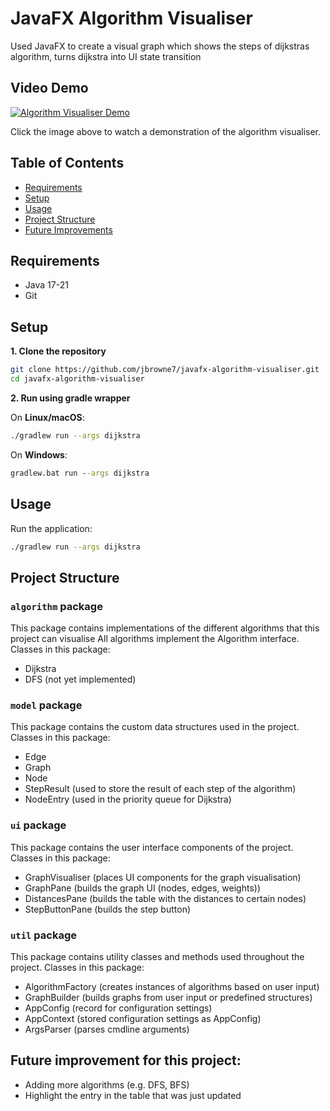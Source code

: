 # JavaFX Algorithm Visualiser

Used JavaFX to create a visual graph which shows the steps of dijkstras algorithm, turns dijkstra into UI state transition

## Video Demo

[![Algorithm Visualiser Demo](https://img.youtube.com/vi/5Gv4n_MWxY8/0.jpg)](https://jamesbrowne.dev/posts/javafx-algorithm-visualiser/#demo-video)

Click the image above to watch a demonstration of the algorithm visualiser.

## Table of Contents

- [Requirements](#requirements)
- [Setup](#setup)
- [Usage](#usage)
- [Project Structure](#project-structure)
- [Future Improvements](#future-improvements)

## Requirements
- Java 17-21
- Git

## Setup  

**1. Clone the repository**
```bash
git clone https://github.com/jbrowne7/javafx-algorithm-visualiser.git
cd javafx-algorithm-visualiser
```  

**2. Run using gradle wrapper**

On **Linux/macOS**:
```bash
./gradlew run --args dijkstra
```

On **Windows**:
```cmd
gradlew.bat run --args dijkstra
```

## Usage

Run the application:

```bash
./gradlew run --args dijkstra
```

## Project Structure

### `algorithm` package

This package contains implementations of the different algorithms that this project can visualise
All algorithms implement the Algorithm interface. Classes in this package:
- Dijkstra
- DFS (not yet implemented)

### `model` package
This package contains the custom data structures used in the project. Classes in this package:
- Edge
- Graph
- Node
- StepResult (used to store the result of each step of the algorithm)
- NodeEntry (used in the priority queue for Dijkstra)

### `ui` package
This package contains the user interface components of the project. Classes in this package:
- GraphVisualiser (places UI components for the graph visualisation)
- GraphPane (builds the graph UI (nodes, edges, weights))
- DistancesPane (builds the table with the distances to certain nodes)
- StepButtonPane (builds the step button)

### `util` package
This package contains utility classes and methods used throughout the project. Classes in this package:
- AlgorithmFactory (creates instances of algorithms based on user input)
- GraphBuilder (builds graphs from user input or predefined structures)
- AppConfig (record for configuration settings)
- AppContext (stored configuration settings as AppConfig)
- ArgsParser (parses cmdline arguments)

## Future improvement for this project:
- Adding more algorithms (e.g. DFS, BFS)
- Highlight the entry in the table that was just updated
